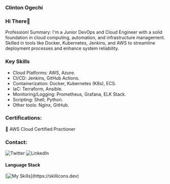 ### Clinton Ogechi

### Hi There👋      

Professionl Summary: I'm a Junior DevOps and Cloud Engineer with a solid foundation in cloud computing, automation, and infrastructure management. Skilled in tools like Docker, Kubernetes, Jenkins, and AWS to streamline deployment processes and enhance system reliability.

### Key Skills  

- Cloud Platforms: AWS, Azure.
- CI/CD: Jenkins, GitHub Actions.
- Containerization: Docker, Kubernetes (K8s), ECS.
- IaC: Terraform, Ansible.
- Monitoring/Logging: Prometheus, Grafana, ELK Stack.
- Scripting: Shell, Python.
- Other tools: Nginx, GitHub.

### Certifications:

🥇 AWS Cloud Certified Practioner

### Contact:
![Twitter](https://img.shields.io/badge/Twitter-%231DA1F2.svg?style=for-the-badge&logo=Twitter&logoColor=white) ![LinkedIn](https://img.shields.io/badge/linkedin-%230077B5.svg?style=for-the-badge&logo=linkedin&logoColor=white)

#### Language Stack

[![My Skills](https://skillicons.dev/icons?i=ansible,aws,azure,bash,docker,elasticsearch,git,github,grafana,jenkins,kubernetes,linux,nginx,prometheus,)](https://skillicons.dev)


